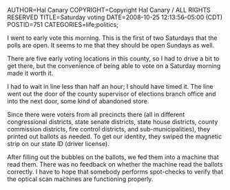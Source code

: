 AUTHOR=Hal Canary
COPYRIGHT=Copyright Hal Canary / ALL RIGHTS RESERVED
TITLE=Saturday voting
DATE=2008-10-25 12:13:56-05:00 (CDT)
POSTID=751
CATEGORIES=life;politics;

I went to early vote this morning. This is the first of two Saturdays that the polls are open. It seems to me that they should be open Sundays as well.

There are five early voting locations in this county, so I had to drive a bit to get there, but the convenience of being able to vote on a Saturday morning made it worth it.

I had to wait in line less than half an hour; I should have timed it. The line went out the door of the county supervisor of elections branch office and into the next door, some kind of abandoned store.

Since there were voters from all precincts there (all in different congressional districts, state senate districts, state house districts, county commission districts, fire control districts, and sub-municipalities), they printed out ballots as needed. To get our identity, they swiped the magnetic strip on our state ID (driver license).

After filling out the bubbles on the ballots, we fed them into a machine that read them. There was no feedback on whether the machine read the ballots correctly. I have to hope that somebody performs spot-checks to verify that the optical scan machines are functioning properly.
